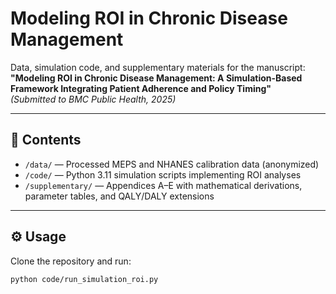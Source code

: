 # Modeling ROI in Chronic Disease Management

Data, simulation code, and supplementary materials for the manuscript:  
**"Modeling ROI in Chronic Disease Management: A Simulation-Based Framework Integrating Patient Adherence and Policy Timing"**  
*(Submitted to BMC Public Health, 2025)*

---

## 📘 Contents
- `/data/` — Processed MEPS and NHANES calibration data (anonymized)
- `/code/` — Python 3.11 simulation scripts implementing ROI analyses
- `/supplementary/` — Appendices A–E with mathematical derivations, parameter tables, and QALY/DALY extensions

---

## ⚙️ Usage
Clone the repository and run:
```bash
python code/run_simulation_roi.py
